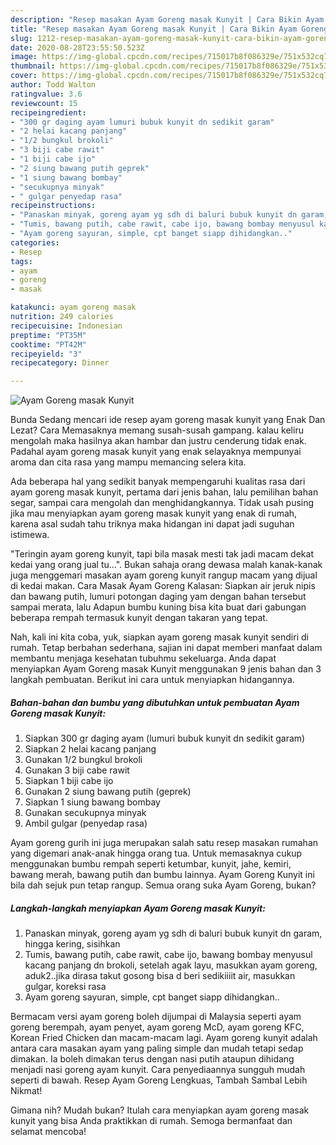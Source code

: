 ```yaml
---
description: "Resep masakan Ayam Goreng masak Kunyit | Cara Bikin Ayam Goreng masak Kunyit Yang Bisa Manjain Lidah"
title: "Resep masakan Ayam Goreng masak Kunyit | Cara Bikin Ayam Goreng masak Kunyit Yang Bisa Manjain Lidah"
slug: 1212-resep-masakan-ayam-goreng-masak-kunyit-cara-bikin-ayam-goreng-masak-kunyit-yang-bisa-manjain-lidah
date: 2020-08-28T23:55:50.523Z
image: https://img-global.cpcdn.com/recipes/715017b8f086329e/751x532cq70/ayam-goreng-masak-kunyit-foto-resep-utama.jpg
thumbnail: https://img-global.cpcdn.com/recipes/715017b8f086329e/751x532cq70/ayam-goreng-masak-kunyit-foto-resep-utama.jpg
cover: https://img-global.cpcdn.com/recipes/715017b8f086329e/751x532cq70/ayam-goreng-masak-kunyit-foto-resep-utama.jpg
author: Todd Walton
ratingvalue: 3.6
reviewcount: 15
recipeingredient:
- "300 gr daging ayam lumuri bubuk kunyit dn sedikit garam"
- "2 helai kacang panjang"
- "1/2 bungkul brokoli"
- "3 biji cabe rawit"
- "1 biji cabe ijo"
- "2 siung bawang putih geprek"
- "1 siung bawang bombay"
- "secukupnya minyak"
- " gulgar penyedap rasa"
recipeinstructions:
- "Panaskan minyak, goreng ayam yg sdh di baluri bubuk kunyit dn garam, hingga kering, sisihkan"
- "Tumis, bawang putih, cabe rawit, cabe ijo, bawang bombay menyusul kacang panjang dn brokoli, setelah agak layu, masukkan ayam goreng, aduk2..jika dirasa takut gosong bisa d beri sedikiiiit air, masukkan gulgar, koreksi rasa"
- "Ayam goreng sayuran, simple, cpt banget siapp dihidangkan.."
categories:
- Resep
tags:
- ayam
- goreng
- masak

katakunci: ayam goreng masak 
nutrition: 249 calories
recipecuisine: Indonesian
preptime: "PT35M"
cooktime: "PT42M"
recipeyield: "3"
recipecategory: Dinner

---
```



![Ayam Goreng masak Kunyit](https://img-global.cpcdn.com/recipes/715017b8f086329e/751x532cq70/ayam-goreng-masak-kunyit-foto-resep-utama.jpg)

Bunda Sedang mencari ide resep ayam goreng masak kunyit yang Enak Dan Lezat? Cara Memasaknya memang susah-susah gampang. kalau keliru mengolah maka hasilnya akan hambar dan justru cenderung tidak enak. Padahal ayam goreng masak kunyit yang enak selayaknya mempunyai aroma dan cita rasa yang mampu memancing selera kita.

Ada beberapa hal yang sedikit banyak mempengaruhi kualitas rasa dari ayam goreng masak kunyit, pertama dari jenis bahan, lalu pemilihan bahan segar, sampai cara mengolah dan menghidangkannya. Tidak usah pusing jika mau menyiapkan ayam goreng masak kunyit yang enak di rumah, karena asal sudah tahu triknya maka hidangan ini dapat jadi suguhan istimewa.

&#34;Teringin ayam goreng kunyit, tapi bila masak mesti tak jadi macam dekat kedai yang orang jual tu…&#34;. Bukan sahaja orang dewasa malah kanak-kanak juga menggemari masakan ayam goreng kunyit rangup macam yang dijual di kedai makan. Cara Masak Ayam Goreng Kalasan: Siapkan air jeruk nipis dan bawang putih, lumuri potongan daging yam dengan bahan tersebut sampai merata, lalu Adapun bumbu kuning bisa kita buat dari gabungan beberapa rempah termasuk kunyit dengan takaran yang tepat.


Nah, kali ini kita coba, yuk, siapkan ayam goreng masak kunyit sendiri di rumah. Tetap berbahan sederhana, sajian ini dapat memberi manfaat dalam membantu menjaga kesehatan tubuhmu sekeluarga. Anda dapat menyiapkan Ayam Goreng masak Kunyit menggunakan 9 jenis bahan dan 3 langkah pembuatan. Berikut ini cara untuk menyiapkan hidangannya.

<!--inarticleads1-->

##### Bahan-bahan dan bumbu yang dibutuhkan untuk pembuatan Ayam Goreng masak Kunyit:

1. Siapkan 300 gr daging ayam (lumuri bubuk kunyit dn sedikit garam)
1. Siapkan 2 helai kacang panjang
1. Gunakan 1/2 bungkul brokoli
1. Gunakan 3 biji cabe rawit
1. Siapkan 1 biji cabe ijo
1. Gunakan 2 siung bawang putih (geprek)
1. Siapkan 1 siung bawang bombay
1. Gunakan secukupnya minyak
1. Ambil  gulgar (penyedap rasa)


Ayam goreng gurih ini juga merupakan salah satu resep masakan rumahan yang digemari anak-anak hingga orang tua. Untuk memasaknya cukup menggunakan bumbu rempah seperti ketumbar, kunyit, jahe, kemiri, bawang merah, bawang putih dan bumbu lainnya. Ayam Goreng Kunyit ini bila dah sejuk pun tetap rangup. Semua orang suka Ayam Goreng, bukan? 

<!--inarticleads2-->

##### Langkah-langkah menyiapkan Ayam Goreng masak Kunyit:

1. Panaskan minyak, goreng ayam yg sdh di baluri bubuk kunyit dn garam, hingga kering, sisihkan
1. Tumis, bawang putih, cabe rawit, cabe ijo, bawang bombay menyusul kacang panjang dn brokoli, setelah agak layu, masukkan ayam goreng, aduk2..jika dirasa takut gosong bisa d beri sedikiiiit air, masukkan gulgar, koreksi rasa
1. Ayam goreng sayuran, simple, cpt banget siapp dihidangkan..


Bermacam versi ayam goreng boleh dijumpai di Malaysia seperti ayam goreng berempah, ayam penyet, ayam goreng McD, ayam goreng KFC, Korean Fried Chicken dan macam-macam lagi. Ayam goreng kunyit adalah antara cara masakan ayam yang paling simple dan mudah tetapi sedap dimakan. Ia boleh dimakan terus dengan nasi putih ataupun dihidang menjadi nasi goreng ayam kunyit. Cara penyediaannya sungguh mudah seperti di bawah. Resep Ayam Goreng Lengkuas, Tambah Sambal Lebih Nikmat! 

Gimana nih? Mudah bukan? Itulah cara menyiapkan ayam goreng masak kunyit yang bisa Anda praktikkan di rumah. Semoga bermanfaat dan selamat mencoba!
